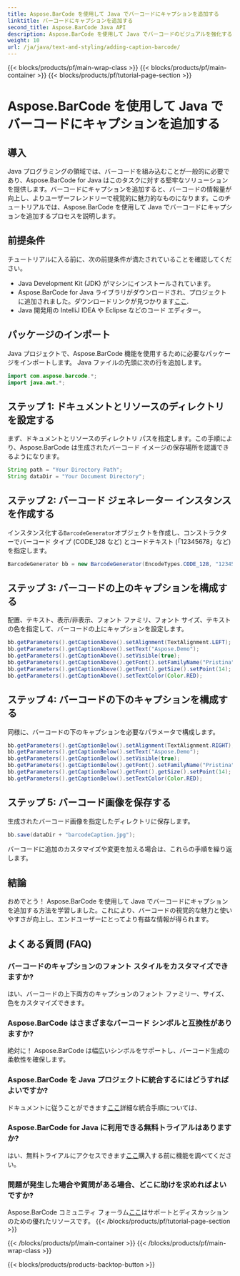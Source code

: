 ```yaml
---
title: Aspose.BarCode を使用して Java でバーコードにキャプションを追加する
linktitle: バーコードにキャプションを追加する
second_title: Aspose.BarCode Java API
description: Aspose.BarCode を使用して Java でバーコードのビジュアルを強化する方法を学びます。キャプションを簡単に追加して、ユーザー エクスペリエンスを向上させます。
weight: 10
url: /ja/java/text-and-styling/adding-caption-barcode/
---
```


{{< blocks/products/pf/main-wrap-class >}}
{{< blocks/products/pf/main-container >}}
{{< blocks/products/pf/tutorial-page-section >}}

# Aspose.BarCode を使用して Java でバーコードにキャプションを追加する


## 導入

Java プログラミングの領域では、バーコードを組み込むことが一般的に必要であり、Aspose.BarCode for Java はこのタスクに対する堅牢なソリューションを提供します。バーコードにキャプションを追加すると、バーコードの情報量が向上し、よりユーザーフレンドリーで視覚的に魅力的なものになります。このチュートリアルでは、Aspose.BarCode を使用して Java でバーコードにキャプションを追加するプロセスを説明します。

## 前提条件

チュートリアルに入る前に、次の前提条件が満たされていることを確認してください。

- Java Development Kit (JDK) がマシンにインストールされています。
-  Aspose.BarCode for Java ライブラリがダウンロードされ、プロジェクトに追加されました。ダウンロードリンクが見つかります[ここ](https://releases.aspose.com/barcode/java/).
- Java 開発用の IntelliJ IDEA や Eclipse などのコード エディター。

## パッケージのインポート

Java プロジェクトで、Aspose.BarCode 機能を使用するために必要なパッケージをインポートします。 Java ファイルの先頭に次の行を追加します。

```java
import com.aspose.barcode.*;
import java.awt.*;
```

## ステップ 1: ドキュメントとリソースのディレクトリを設定する

まず、ドキュメントとリソースのディレクトリ パスを指定します。この手順により、Aspose.BarCode は生成されたバーコード イメージの保存場所を認識できるようになります。 

```java
String path = "Your Directory Path";
String dataDir = "Your Document Directory";
```

## ステップ 2: バーコード ジェネレーター インスタンスを作成する

インスタンス化する`BarcodeGenerator`オブジェクトを作成し、コンストラクターでバーコード タイプ (CODE_128 など) とコードテキスト (「12345678」など) を指定します。

```java
BarcodeGenerator bb = new BarcodeGenerator(EncodeTypes.CODE_128, "12345678");
```

## ステップ 3: バーコードの上のキャプションを構成する

配置、テキスト、表示/非表示、フォント ファミリ、フォント サイズ、テキストの色を指定して、バーコードの上にキャプションを設定します。

```java
bb.getParameters().getCaptionAbove().setAlignment(TextAlignment.LEFT);
bb.getParameters().getCaptionAbove().setText("Aspose.Demo");
bb.getParameters().getCaptionAbove().setVisible(true);
bb.getParameters().getCaptionAbove().getFont().setFamilyName("Pristina");
bb.getParameters().getCaptionAbove().getFont().getSize().setPoint(14);
bb.getParameters().getCaptionAbove().setTextColor(Color.RED);
```

## ステップ 4: バーコードの下のキャプションを構成する

同様に、バーコードの下のキャプションを必要なパラメータで構成します。

```java
bb.getParameters().getCaptionBelow().setAlignment(TextAlignment.RIGHT);
bb.getParameters().getCaptionBelow().setText("Aspose.Demo");
bb.getParameters().getCaptionBelow().setVisible(true);
bb.getParameters().getCaptionBelow().getFont().setFamilyName("Pristina");
bb.getParameters().getCaptionBelow().getFont().getSize().setPoint(14);
bb.getParameters().getCaptionBelow().setTextColor(Color.RED);
```

## ステップ 5: バーコード画像を保存する

生成されたバーコード画像を指定したディレクトリに保存します。

```java
bb.save(dataDir + "barcodeCaption.jpg");
```

バーコードに追加のカスタマイズや変更を加える場合は、これらの手順を繰り返します。

## 結論

おめでとう！ Aspose.BarCode を使用して Java でバーコードにキャプションを追加する方法を学習しました。これにより、バーコードの視覚的な魅力と使いやすさが向上し、エンドユーザーにとってより有益な情報が得られます。

## よくある質問 (FAQ)

### バーコードのキャプションのフォント スタイルをカスタマイズできますか?
はい、バーコードの上下両方のキャプションのフォント ファミリー、サイズ、色をカスタマイズできます。

### Aspose.BarCode はさまざまなバーコード シンボルと互換性がありますか?
絶対に！ Aspose.BarCode は幅広いシンボルをサポートし、バーコード生成の柔軟性を確保します。

### Aspose.BarCode を Java プロジェクトに統合するにはどうすればよいですか?
ドキュメントに従うことができます[ここ](https://reference.aspose.com/barcode/java/)詳細な統合手順については、

### Aspose.BarCode for Java に利用できる無料トライアルはありますか?
はい、無料トライアルにアクセスできます[ここ](https://releases.aspose.com/)購入する前に機能を調べてください。

### 問題が発生した場合や質問がある場合、どこに助けを求めればよいですか?
 Aspose.BarCode コミュニティ フォーラム[ここ](https://forum.aspose.com/c/barcode/13)はサポートとディスカッションのための優れたリソースです。
{{< /blocks/products/pf/tutorial-page-section >}}

{{< /blocks/products/pf/main-container >}}
{{< /blocks/products/pf/main-wrap-class >}}

{{< blocks/products/products-backtop-button >}}
